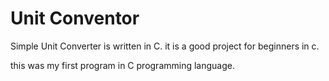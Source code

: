 # Unit Conventor
Simple Unit Converter is written in C. it is a good project for beginners in c.

this was my first program in C programming language.

